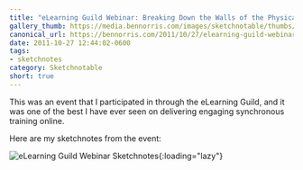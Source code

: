 ```yaml
---
title: "eLearning Guild Webinar: Breaking Down the Walls of the Physical Classroom"
gallery_thumb: https://media.bennorris.com/images/sketchnotable/thumbs/elearning-guild-2011.jpg
canonical_url: https://bennorris.com/2011/10/27/elearning-guild-webinar-breaking-down-the-walls-of-the-physical-classroom
date: 2011-10-27 12:44:02-0600
tags:
- sketchnotes
category: Sketchnotable
short: true
---
```


This was an event that I participated in through the eLearning Guild, and it was one of the best I have ever seen on delivering engaging synchronous training online.

Here are my sketchnotes from the event:

![eLearning Guild Webinar Sketchnotes](https://media.bennorris.com/images/sketchnotable/general/elearning-guild-2011.jpg){:loading="lazy"}
